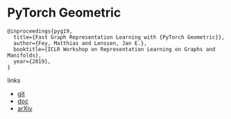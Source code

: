 # PyTorch Geometric

```
@inproceedings{pyg19,
  title={Fast Graph Representation Learning with {PyTorch Geometric}},
  author={Fey, Matthias and Lenssen, Jan E.},
  booktitle={ICLR Workshop on Representation Learning on Graphs and Manifolds},
  year={2019},
}
```

links
- [git](https://github.com/rusty1s/pytorch_geometric)
- [doc](https://pytorch-geometric.readthedocs.io/en/latest/)
- [arXiv](https://arxiv.org/abs/1903.02428)
